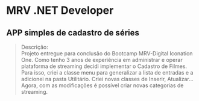 # MRV .NET Developer

## APP simples de cadastro de séries

> Descrição:  
Projeto entregue para conclusão do Bootcamp MRV-Digital Iconation One. Como tenho 3 anos de experiência em administrar e operar plataforma de streaming decidi implementar o Cadastro de Filmes. Para isso, criei a classe menu para generalizar a lista de entradas e a adicionei na pasta Utilitário. Criei novas classes de Inserir, Atualizar... Agora, com as modificações é possível criar novas categorias de streaming.
